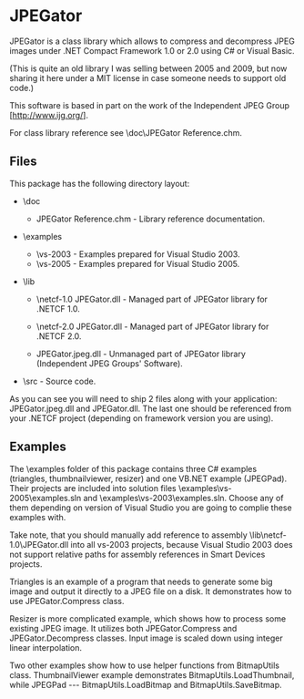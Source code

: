 # JPEGator

JPEGator is a class library which allows to compress and decompress JPEG
images under .NET Compact Framework 1.0 or 2.0 using C# or Visual Basic.

(This is quite an old library I was selling between 2005 and 2009, 
but now sharing it here under a MIT license in case someone needs 
to support old code.)

This software is based in part on the work of the Independent JPEG Group [http://www.ijg.org/].

For class library reference see \doc\JPEGator Reference.chm.

## Files

This package has the following directory layout:

- \doc

    - JPEGator Reference.chm - Library reference documentation.

- \examples

    - \vs-2003 - Examples prepared for Visual Studio 2003.
    - \vs-2005 - Examples prepared for Visual Studio 2005.

- \lib

    - \netcf-1.0
        JPEGator.dll - Managed part of JPEGator library for .NETCF 1.0.

    - \netcf-2.0
        JPEGator.dll - Managed part of JPEGator library for .NETCF 2.0.

    - JPEGator.jpeg.dll - Unmanaged part of JPEGator library (Independent JPEG Groups' Software).

- \src                       - Source code.

As you can see you will need to ship 2 files along with your application:
JPEGator.jpeg.dll and JPEGator.dll. The last one should be referenced from
your .NETCF project (depending on framework version you are using).

## Examples

The \examples folder of this package contains three C# examples (triangles,
thumbnailviewer, resizer) and one VB.NET example (JPEGPad). Their projects
are included into solution files \examples\vs-2005\examples.sln and
\examples\vs-2003\examples.sln. Choose any of them depending on version of
Visual Studio you are going to complie these examples with.

Take note, that you should manually add reference to assembly
\lib\netcf-1.0\JPEGator.dll into all vs-2003 projects, because Visual
Studio 2003 does not support relative paths for assembly references in
Smart Devices projects.

Triangles is an example of a program that needs to generate some big image
and output it directly to a JPEG file on a disk. It demonstrates how to use
JPEGator.Compress class.

Resizer is more complicated example, which shows how to process some
existing JPEG image. It utilizes both JPEGator.Compress and
JPEGator.Decompress classes. Input image is scaled down using integer
linear interpolation.

Two other examples show how to use helper functions from BitmapUtils class.
ThumbnailViewer example demonstrates BitmapUtils.LoadThumbnail, while
JPEGPad --- BitmapUtils.LoadBitmap and BitmapUtils.SaveBitmap.
